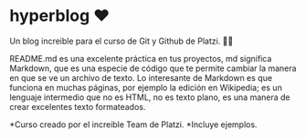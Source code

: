 # hyperblog ❤️
Un blog increible para el curso de Git y Github de Platzi. ✌🏻

README.md es una excelente práctica en tus proyectos, md significa Markdown, que es una especie de código que te permite cambiar la manera en que se ve un archivo de texto.
Lo interesante de Markdown es que funciona en muchas páginas, por ejemplo la edición en Wikipedia; es un lenguaje intermedio que no es HTML, no es texto plano, es una manera de crear excelentes texto formateados.

*Curso creado por el increible Team de Platzi. 
*Incluye ejemplos. 